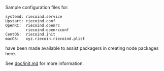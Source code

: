 Sample configuration files for:
```
systemd: riecoind.service
Upstart: riecoind.conf
OpenRC:  riecoind.openrc
         riecoind.openrcconf
CentOS:  riecoind.init
macOS:   xyz.riecoin.riecoind.plist
```
have been made available to assist packagers in creating node packages here.

See [doc/init.md](../../doc/init.md) for more information.
